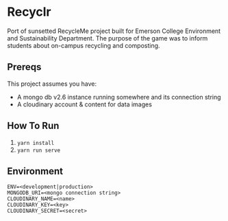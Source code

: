 # Recyclr

Port of sunsetted RecycleMe project built for Emerson College Environment and Sustainability Department. The purpose of the game was to inform students about on-campus recycling and composting.

## Prereqs

This project assumes you have: 
- A mongo db v2.6 instance running somewhere and its connection string
- A cloudinary account & content for data images

## How To Run

1. `yarn install`
2. `yarn run serve`

## Environment

```
ENV=<development|production>
MONGODB_URI=<mongo connection string>
CLOUDINARY_NAME=<name>
CLOUDINARY_KEY=<key>
CLOUDINARY_SECRET=<secret>
```